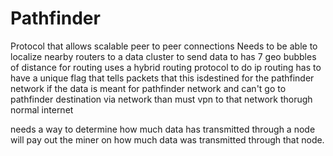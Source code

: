 # Pathfinder
Protocol that allows scalable peer to peer connections
Needs to be able to localize nearby routers to a data cluster to send data to
has 7 geo bubbles of distance for routing
uses a hybrid routing protocol to do ip routing
has to have a unique flag that tells packets that this isdestined for the pathfinder network
if the data is meant for pathfinder network and can't go to pathfinder destination via network than must vpn to that network thorugh normal internet

needs a way to determine how much data has transmitted through a node
will pay out the miner on how much data was transmitted through that node.
